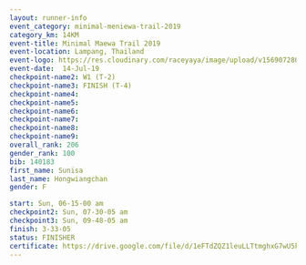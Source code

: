 ```yaml
---
layout: runner-info 
event_category: minimal-meniewa-trail-2019 
category_km: 14KM 
event-title: Minimal Maewa Trail 2019 
event-location: Lampang, Thailand 
event-logo: https://res.cloudinary.com/raceyaya/image/upload/v1569072805/logo/minimal-trail_ktnvsp.jpg 
event-date:  14-Jul-19 
checkpoint-name2: W1 (T-2) 
checkpoint-name3: FINISH (T-4) 
checkpoint-name4: 
checkpoint-name5: 
checkpoint-name6: 
checkpoint-name7: 
checkpoint-name8: 
checkpoint-name9: 
overall_rank: 206
gender_rank: 100
bib: 140183
first_name: Sunisa
last_name: Hongwiangchan
gender: F

start: Sun, 06-15-00 am
checkpoint2: Sun, 07-30-05 am
checkpoint3: Sun, 09-48-05 am
finish: 3-33-05
status: FINISHER
certificate: https://drive.google.com/file/d/1eFTdZQZ1leuLLTtmghxG7wU5kwjbdyvY/view?usp=sharing
---
```

